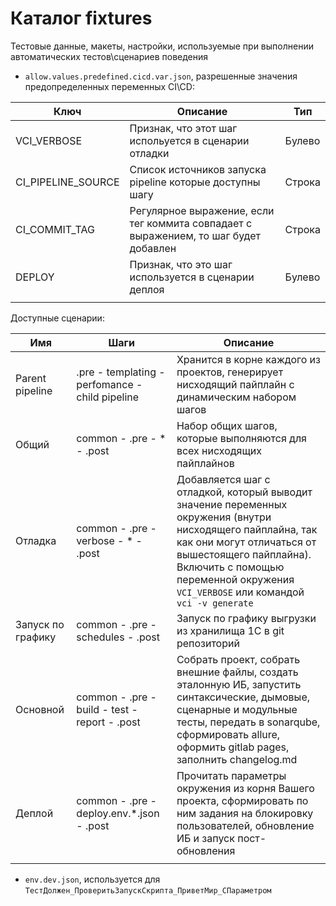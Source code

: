 
# Каталог fixtures

Тестовые данные, макеты, настройки, используемые при выполнении автоматических тестов\сценариев поведения

- `allow.values.predefined.cicd.var.json`, разрешенные значения предопределенных переменных CI\CD:

| Ключ               | Описание                                                                             | Тип    |
|--------------------|--------------------------------------------------------------------------------------|--------|
| VCI_VERBOSE        | Признак, что этот шаг испольуется в сценарии отладки                                 | Булево |
| CI_PIPELINE_SOURCE | Список источников запуска pipeline которые доступны шагу                             | Строка |
| CI_COMMIT_TAG      | Регулярное выражение, если тег коммита совпадает с выражением, то шаг будет добавлен | Строка |
| DEPLOY             | Признак, что это шаг используется в сценарии деплоя                                  | Булево |
|                    |                                                                                      |        |

Доступные сценарии:

| Имя               | Шаги                                            | Описание                                                                                                                                                                                                                                               |
|-------------------|-------------------------------------------------|--------------------------------------------------------------------------------------------------------------------------------------------------------------------------------------------------------------------------------------------------------|
| Parent pipeline   | .pre - templating - perfomance - child pipeline | Хранится в корне каждого из проектов, генерирует нисходящий пайплайн с динамическим набором шагов                                                                                                                                                      |
| Общий             | common - .pre - * - .post                       | Набор общих шагов, которые выполняются для всех нисходящих пайплайнов                                                                                                                                                                                  |
| Отладка           | common - .pre - verbose - * - .post             | Добавляется шаг с отладкой, который выводит значение переменных окружения (внутри нисходящего пайплайна, так как они могут отличаться от вышестоящего пайплайна). Включить с помощью переменной окружения `VCI_VERBOSE` или командой `vci -v generate` |
| Запуск по графику | common - .pre - schedules - .post               | Запуск по графику выгрузки из хранилища 1С в git репозиторий                                                                                                                                                                                           |
| Основной          | common - .pre - build - test - report - .post   | Собрать проект, собрать внешние файлы, создать эталонную ИБ, запустить синтаксические, дымовые, сценарные и модульные тесты, передать в sonarqube, сформировать allure, оформить gitlab pages, заполнить changelog.md                                  |
| Деплой            | common - .pre - deploy.env.*.json - .post       | Прочитать параметры окружения из корня Вашего проекта, сформировать по ним задания на блокировку пользователей, обновление ИБ и запуск пост-обновления                                                                                                 |
|                   |                                                 |                                                                                                                                                                                                                                                        |

- `env.dev.json`, используется для `ТестДолжен_ПроверитьЗапускСкрипта_ПриветМир_СПараметром`
